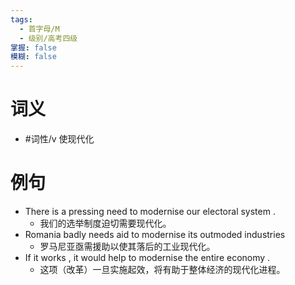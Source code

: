 ```yaml
---
tags:
  - 首字母/M
  - 级别/高考四级
掌握: false
模糊: false
---
```

# 词义
- #词性/v  使现代化
# 例句
- There is a pressing need to modernise our electoral system .
	- 我们的选举制度迫切需要现代化。
- Romania badly needs aid to modernise its outmoded industries
	- 罗马尼亚亟需援助以使其落后的工业现代化。
- If it works , it would help to modernise the entire economy .
	- 这项（改革）一旦实施起效，将有助于整体经济的现代化进程。
